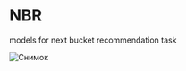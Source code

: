 # NBR
models for next bucket recommendation task

![Снимок](https://user-images.githubusercontent.com/59620756/213945221-db158728-8dee-44c2-8205-43c8d8bf32a9.JPG)

